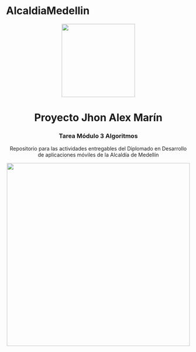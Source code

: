 # AlcaldiaMedellin
<!DOCTYPE html>
<html>
<head>
</head>
<body>
	<div align="center">
		<img src="https://moodleoit1.org/pluginfile.php/1/core_admin/logocompact/300x300/1654886007/Logo%20Goya%20OIT-01.png" style="width: 200px;">
		<h1>Proyecto Jhon Alex Marín</h1>
		<h3>Tarea Módulo 3 Algoritmos</h3>
	</div>
	<div align="center">
		<p>Repositorio para las actividades entregables del Diplomado en Desarrollo de aplicaciones móviles de la Alcaldía de Medellín</p>
	</div>
	<div align="center">
		<img src="https://external-content.duckduckgo.com/iu/?u=https%3A%2F%2Fwww.pragimtech.com%2Fwp-content%2Fuploads%2F2019%2F09%2Fandroid.jpg&f=1&nofb=1" style="width: 500px;">
	</div>
</body>
</html>
